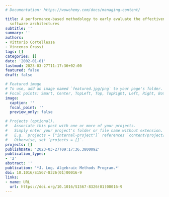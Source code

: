 ```yaml
---
# Documentation: https://wowchemy.com/docs/managing-content/

title: A performance-based methodology to early evaluate the effectiveness of mobile
  software architectures
subtitle: ''
summary: ''
authors:
- Vittorio Cortellessa
- Vincenzo Grassi
tags: []
categories: []
date: '2002-01-01'
lastmod: 2023-03-27T11:17:36+02:00
featured: false
draft: false

# Featured image
# To use, add an image named `featured.jpg/png` to your page's folder.
# Focal points: Smart, Center, TopLeft, Top, TopRight, Left, Right, BottomLeft, Bottom, BottomRight.
image:
  caption: ''
  focal_point: ''
  preview_only: false

# Projects (optional).
#   Associate this post with one or more of your projects.
#   Simply enter your project's folder or file name without extension.
#   E.g. `projects = ["internal-project"]` references `content/project/deep-learning/index.md`.
#   Otherwise, set `projects = []`.
projects: []
publishDate: '2023-03-27T09:17:36.380009Z'
publication_types:
- '2'
abstract: ''
publication: '*J. Log. Algebraic Methods Program.*'
doi: 10.1016/S1567-8326(01)00016-9
links:
- name: URL
  url: https://doi.org/10.1016/S1567-8326(01)00016-9
---
```

